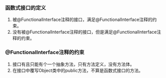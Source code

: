 ### 函数式接口的定义
1. 被@FunctionalInterface注释的接口，满足@FunctionalInterface注释的约束。
2. 没有被@FunctionalInterface注释的接口，但是满足@FunctionalInterface注释的约束。

### @FunctionalInterface注释的约束
1. 接口有且只能有个一个抽象方法，只有方法定义，没有方法体。
2. 在接口中覆写Object类中的public方法，不算是函数式接口的方法。